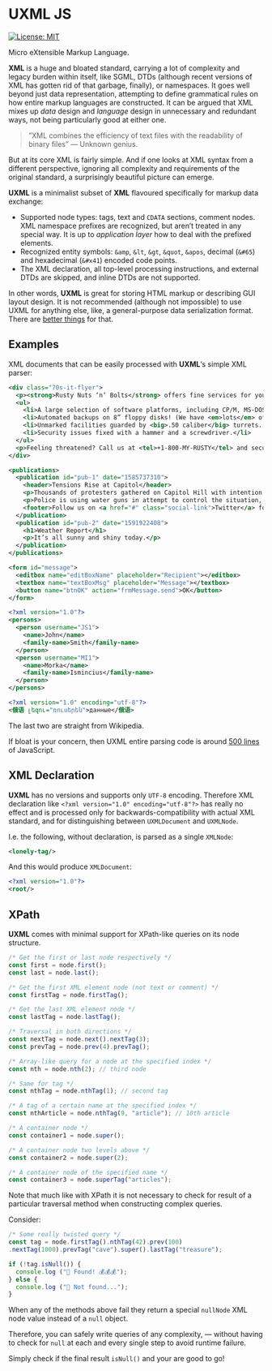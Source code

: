 UXML JS
=======

[![License: MIT](https://img.shields.io/badge/License-MIT-green.svg)](https://opensource.org/licenses/MIT)

Micro eXtensible Markup Language.

**XML** is a huge and bloated standard, carrying a lot of complexity and legacy burden within itself, like SGML, DTDs (although recent versions of XML has gotten rid of that garbage, finally), or namespaces. It goes well beyond just data representation, attempting to define grammatical rules on how entire markup languages are constructed. It can be argued that XML mixes up *data* design and *language* design in unnecessary and redundant ways, not being particularly good at either one.

> ”XML combines the efficiency of text files with the readability of binary files” — Unknown genius.

But at its core XML is fairly simple. And if one looks at XML syntax from a different perspective, ignoring all complexity and requirements of the original standard, a surprisingly beautiful picture can emerge.

**UXML** is a minimalist subset of **XML** flavoured specifically for markup data exchange:

  * Supported node types: tags, text and `CDATA` sections, comment nodes. XML namespace prefixes are recognized, but aren’t treated in any special way. It is up to *application layer* how to deal with the prefixed elements.
  * Recognized entity symbols: `&amp`, `&lt`, `&gt`, `&quot`, `&apos`, decimal (`&#65`) and hexadecimal (`&#x41`) encoded code points.
  * The XML declaration, all top-level processing instructions, and external DTDs are skipped, and inline DTDs are not supported.

In other words, **UXML** is great for storing HTML markup or describing GUI layout design. It is not recommended (although not impossible) to use UXML for anything else, like, a general-purpose data serialization format. There are [better things](https://github.com/garnetius/uson-js) for that.

## Examples

XML documents that can be easily processed with **UXML**‘s simple XML parser:

```xml
<div class="70s-it-flyer">
  <p><strong>Rusty Nuts ‘n‘ Bolts</strong> offers fine services for your Big Data hosting!</p>
  <ul>
    <li>A large selection of software platforms, including CP/M, MS-DOS, and UNIX™. (Yes, the <em>original</em> one!)</li>
    <li>Automated backups on 8” floppy disks! (We have <em>lots</em> of these.)</li>
    <li>Unmarked facilities guarded by <big>.50 caliber</big> turrets. Big data — big guns.</li>
    <li>Security issues fixed with a hammer and a screwdriver.</li>
  </ul>
  <p>Feeling threatened? Call us at <tel>+1-800-MY-RUSTY</tel> and secure one of our exclusive limited-time offers today!</p>
</div>
```

```xml
<publications>
  <publication id="pub-1" date="1585737310">
    <header>Tensions Rise at Capitol</header>
    <p>Thousands of protesters gathered on Capitol Hill with intention to build a wall around Donald Trump in order to make America great again.</p>
    <p>Police is using water guns in attempt to control the situation, albeit with mixed results.</p>
    <footer>Follow us on <a href="#" class="social-link">Twitter</a> for updates.</footer>
  </publication>
  <publication id="pub-2" date="1591922408">
    <h1>Weather Report</h1>
    <p>It’s all sunny and shiny today.</p>
  </publication>
</publications>
```

```xml
<form id="message">
  <editbox name="editBoxName" placeholder="Recipient"></editbox>
  <textbox name="textBoxMsg" placeholder="Message"></textbox>
  <button name="btnOK" action="frmMessage.send">OK</button>
</form>
```

```xml
<?xml version="1.0"?>
<persons>
  <person username="JS1">
    <name>John</name>
    <family-name>Smith</family-name>
  </person>
  <person username="MI1">
    <name>Morka</name>
    <family-name>Ismincius</family-name>
  </person>
</persons>
```

```xml
<?xml version="1.0" encoding="utf-8"?>
<俄语 լեզու="ռուսերեն">данные</俄语>
```

The last two are straight from Wikipedia.

If bloat is your concern, then UXML entire parsing code is around [500 lines](https://github.com/garnetius/uxml-js/blob/master/uxml.mjs#L490) of JavaScript.

## XML Declaration

**UXML** has no versions and supports only `UTF-8` encoding. Therefore XML declaration like `<?xml version="1.0" encoding="utf-8"?>` has really no effect and is processed only for backwards-compatibility with actual XML standard, and for distinguishing between `UXMLDocument` and `UXMLNode`.

I.e. the following, without declaration, is parsed as a single `XMLNode`:

```xml
<lonely-tag/>
```

And this would produce `XMLDocument`:

```xml
<?xml version="1.0"?>
<root/>
```

## XPath

**UXML** comes with minimal support for XPath-like queries on its node structure.

```js
/* Get the first or last node respectively */
const first = node.first();
const last = node.last();

/* Get the first XML element node (not text or comment) */
const firstTag = node.firstTag();

/* Get the last XML element node */
const lastTag = node.lastTag();

/* Traversal in both directions */
const nextTag = node.next().nextTag(3);
const prevTag = node.prev(4).prevTag();

/* Array-like query for a node at the specified index */
const nth = node.nth(2); // third node

/* Same for tag */
const nthTag = node.nthTag(1); // second tag

/* A tag of a certain name at the specified index */
const nthArticle = node.nthTag(9, "article"); // 10th article

/* A container node */
const container1 = node.super();

/* A container node two levels above */
const container2 = node.super(2);

/* A container node of the specified name */
const container3 = node.superTag("articles");
```

Note that much like with XPath it is not necessary to check for result of a particular traversal method when constructing complex queries.

Consider:

```js
/* Some really twisted query */
const tag = node.firstTag().nthTag(42).prev(100)
.nextTag(1000).prevTag("cave").super().lastTag("treasure");

if (!tag.isNull()) {
  console.log ("👑 Found! 💰💰💰");
} else {
  console.log ("🙁 Not found...");
}
```

When any of the methods above fail they return a special `nullNode` XML node value instead of a `null` object.

Therefore, you can safely write queries of any complexity, — without having to check for `null` at each and every single step to avoid runtime failure.

Simply check if the final result `isNull()` and your are good to go!
